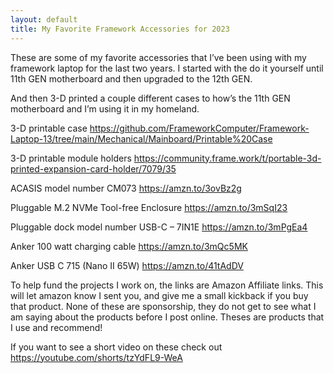 ```yaml
---
layout: default
title: My Favorite Framework Accessories for 2023
---
```


These are some of my favorite accessories that I’ve been using with my framework laptop for the last two years.
I started with the do it yourself until 11th GEN motherboard and then upgraded to the 12th GEN.

And then 3-D printed a couple different cases to how’s the 11th GEN motherboard and I’m using it in my homeland.

3-D printable case
https://github.com/FrameworkComputer/Framework-Laptop-13/tree/main/Mechanical/Mainboard/Printable%20Case 

3-D printable module holders
https://community.frame.work/t/portable-3d-printed-expansion-card-holder/7079/35 

ACASIS model number CM073 
https://amzn.to/3ovBz2g

Pluggable M.2 NVMe Tool-free Enclosure
https://amzn.to/3mSqI23 

Pluggable dock model number USB-C – 7IN1E 
https://amzn.to/3mPgEa4

Anker 100 watt charging cable
https://amzn.to/3mQc5MK

Anker USB C 715 (Nano II 65W)
https://amzn.to/41tAdDV

To help fund the projects I work on, the links are Amazon Affiliate links. 
This will let amazon know I sent you, and give me a small kickback if you buy that product. 
None of these are sponsorship, they do not get to see what I am saying about the products before I post online. 
Theses are products that I use and recommend!

If you want to see a short video on these check out https://youtube.com/shorts/tzYdFL9-WeA
